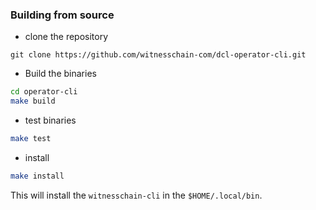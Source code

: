 ### Building from source
- clone the repository 
```
git clone https://github.com/witnesschain-com/dcl-operator-cli.git
```

- Build the binaries
```bash
cd operator-cli
make build
```

- test binaries
```bash
make test
```

- install
```bash
make install
```

This will install the `witnesschain-cli` in the `$HOME/.local/bin`.




